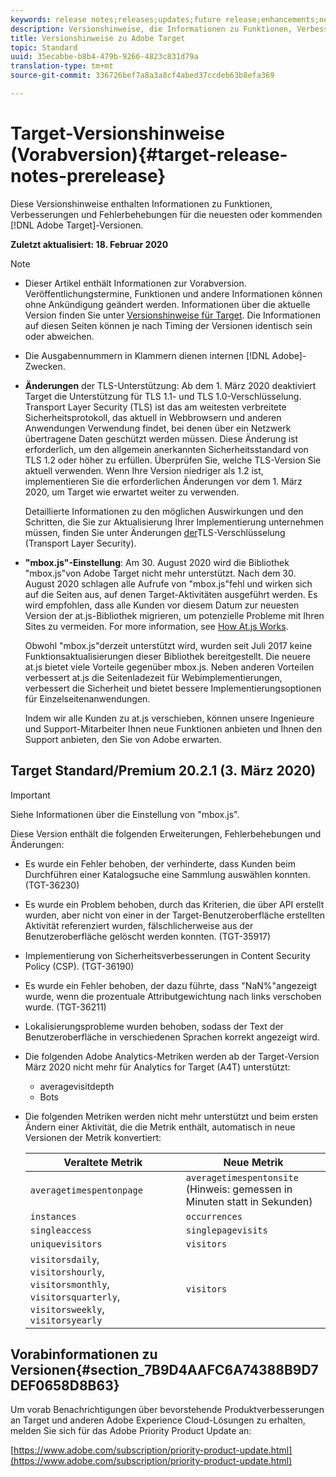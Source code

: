 ```yaml
---
keywords: release notes;releases;updates;future release;enhancements;new features;fixes
description: Versionshinweise, die Informationen zu Funktionen, Verbesserungen und Fehlerbehebungen in den neuesten oder künftigen DNL-Adobe Target-Versionen enthalten.
title: Versionshinweise zu Adobe Target
topic: Standard
uuid: 35ecabbe-b8b4-479b-9266-4823c831d79a
translation-type: tm+mt
source-git-commit: 336726bef7a8a3a8cf4abed37ccdeb63b8efa369

---
```



# Target-Versionshinweise (Vorabversion){#target-release-notes-prerelease}

Diese Versionshinweise enthalten Informationen zu Funktionen, Verbesserungen und Fehlerbehebungen für die neuesten oder kommenden [!DNL Adobe Target]-Versionen.

**Zuletzt aktualisiert: 18. Februar 2020**

>[!NOTE]
>
>* Dieser Artikel enthält Informationen zur Vorabversion. Veröffentlichungstermine, Funktionen und andere Informationen können ohne Ankündigung geändert werden. Informationen über die aktuelle Version finden Sie unter [Versionshinweise für Target](release-notes.md). Die Informationen auf diesen Seiten können je nach Timing der Versionen identisch sein oder abweichen.
   >
   >
* Die Ausgabennummern in Klammern dienen internen [!DNL Adobe]-Zwecken.
   >
   >
* **Änderungen** der TLS-Unterstützung: Ab dem 1. März 2020 deaktiviert Target die Unterstützung für TLS 1.1- und TLS 1.0-Verschlüsselung. Transport Layer Security (TLS) ist das am weitesten verbreitete Sicherheitsprotokoll, das aktuell in Webbrowsern und anderen Anwendungen Verwendung findet, bei denen über ein Netzwerk übertragene Daten geschützt werden müssen. Diese Änderung ist erforderlich, um den allgemein anerkannten Sicherheitsstandard von TLS 1.2 oder höher zu erfüllen. Überprüfen Sie, welche TLS-Version Sie aktuell verwenden. Wenn Ihre Version niedriger als 1.2 ist, implementieren Sie die erforderlichen Änderungen vor dem 1. März 2020, um Target wie erwartet weiter zu verwenden.
   >
   >   
   Detaillierte Informationen zu den möglichen Auswirkungen und den Schritten, die Sie zur Aktualisierung Ihrer Implementierung unternehmen müssen, finden Sie unter Änderungen [der](/help/c-implementing-target/c-considerations-before-you-implement-target/tls-transport-layer-security-encryption.md)TLS-Verschlüsselung (Transport Layer Security).
   >
   >
* **&quot;mbox.js&quot;-Einstellung**: Am 30. August 2020 wird die Bibliothek &quot;mbox.js&quot;von Adobe Target nicht mehr unterstützt. Nach dem 30. August 2020 schlagen alle Aufrufe von &quot;mbox.js&quot;fehl und wirken sich auf die Seiten aus, auf denen Target-Aktivitäten ausgeführt werden. Es wird empfohlen, dass alle Kunden vor diesem Datum zur neuesten Version der at.js-Bibliothek migrieren, um potenzielle Probleme mit Ihren Sites zu vermeiden. For more information, see [How At.js Works](/help/c-implementing-target/c-implementing-target-for-client-side-web/c-how-atjs-works/how-atjs-works.md).
   >
   >   
   Obwohl &quot;mbox.js&quot;derzeit unterstützt wird, wurden seit Juli 2017 keine Funktionsaktualisierungen dieser Bibliothek bereitgestellt. Die neuere at.js bietet viele Vorteile gegenüber mbox.js. Neben anderen Vorteilen verbessert at.js die Seitenladezeit für Webimplementierungen, verbessert die Sicherheit und bietet bessere Implementierungsoptionen für Einzelseitenanwendungen.
   >
   >   
   Indem wir alle Kunden zu at.js verschieben, können unsere Ingenieure und Support-Mitarbeiter Ihnen neue Funktionen anbieten und Ihnen den Support anbieten, den Sie von Adobe erwarten.


## Target Standard/Premium 20.2.1 (3. März 2020) 

>[!IMPORTANT]
>
>Siehe Informationen über die Einstellung von &quot;mbox.js&quot;.

Diese Version enthält die folgenden Erweiterungen, Fehlerbehebungen und Änderungen:

* Es wurde ein Fehler behoben, der verhinderte, dass Kunden beim Durchführen einer Katalogsuche eine Sammlung auswählen konnten. (TGT-36230)
* Es wurde ein Problem behoben, durch das Kriterien, die über API erstellt wurden, aber nicht von einer in der Target-Benutzeroberfläche erstellten Aktivität referenziert wurden, fälschlicherweise aus der Benutzeroberfläche gelöscht werden konnten. (TGT-35917)
* Implementierung von Sicherheitsverbesserungen in Content Security Policy (CSP). (TGT-36190)
* Es wurde ein Fehler behoben, der dazu führte, dass &quot;NaN%&quot;angezeigt wurde, wenn die prozentuale Attributgewichtung nach links verschoben wurde. (TGT-36211)
* Lokalisierungsprobleme wurden behoben, sodass der Text der Benutzeroberfläche in verschiedenen Sprachen korrekt angezeigt wird.
* Die folgenden Adobe Analytics-Metriken werden ab der Target-Version März 2020 nicht mehr für Analytics for Target (A4T) unterstützt:
   * averagevisitdepth
   * Bots
* Die folgenden Metriken werden nicht mehr unterstützt und beim ersten Ändern einer Aktivität, die die Metrik enthält, automatisch in neue Versionen der Metrik konvertiert:

   | Veraltete Metrik | Neue Metrik |
   |--- |--- |
   | `averagetimespentonpage` | `averagetimespentonsite` (Hinweis: gemessen in Minuten statt in Sekunden) |
   | `instances` | `occurrences` |
   | `singleaccess` | `singlepagevisits` |
   | `uniquevisitors` | `visitors` |
   | `visitorsdaily`, `visitorshourly`, `visitorsmonthly`, `visitorsquarterly`, `visitorsweekly`, `visitorsyearly` | `visitors` |

## Vorabinformationen zu Versionen{#section_7B9D4AAFC6A74388B9D7DEF0658D8B63}

Um vorab Benachrichtigungen über bevorstehende Produktverbesserungen an Target und anderen Adobe Experience Cloud-Lösungen zu erhalten, melden Sie sich für das Adobe Priority Product Update an:

[https://www.adobe.com/subscription/priority-product-update.html](https://www.adobe.com/subscription/priority-product-update.html)
